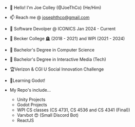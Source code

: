 - 👋 Hello! I'm Joe Colley (@JoeThCo) (He/Him)
- 📫 Reach me @ josephthco@gmail.com
- 💼 Software Devolper @ ICONICS Jan 2024 - Current

- 🏫 Becker College 🪦 (2018 - 2021) and WPI (2021 - 2024)
- 📃 Bachelor's Degree in Computer Science
- 📃 Bachelor's Degree in Interactive Media (Tech)

- 🏆Verizon & CGI U Social Innovation Challenge

- 👶Learning Godot!

- My Repo's include...
  - Unity Projects
  - Godot Projects
  - WPI CS classes (CS 4731, CS 4536 and CS 4341 (Final))
  - Varvbot 😍 (Small Discord Bot)
  - ReactJS
